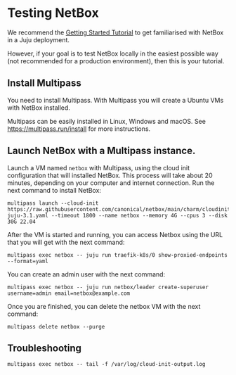 # Testing NetBox

We recommend the [Getting Started Tutorial](./getting-started.md) to get familiarised with NetBox in a Juju deployment.

However, if your goal is to test NetBox locally in the easiest
possible way (not recommended for a production environment), then this
is your tutorial.

## Install Multipass

You need to install Multipass. With Multipass you will create a Ubuntu
VMs with NetBox installed.


Multipass can be easily installed in Linux, Windows and macOS. See
https://multipass.run/install for more instructions.

## Launch NetBox with a Multipass instance.


Launch a VM named `netbox` with Multipass, using the cloud init configuration that will installed NetBox. This
process will take about 20 minutes, depending on your computer and internet connection. Run the next command
to install NetBox:
```
multipass launch --cloud-init https://raw.githubusercontent.com/canonical/netbox/main/charm/cloudinit-juju-3.1.yaml --timeout 1800 --name netbox --memory 4G --cpus 3 --disk 30G 22.04
```

After the VM is started and running, you can access Netbox using the URL that you will
get with the next command:
```
multipass exec netbox -- juju run traefik-k8s/0 show-proxied-endpoints --format=yaml
```

You can create an admin user with the next command:
```
multipass exec netbox -- juju run netbox/leader create-superuser username=admin email=netbox@example.com
```

Once you are finished, you can delete the netbox VM with the next command:
```
multipass delete netbox --purge
```

## Troubleshooting
```
multipass exec netbox -- tail -f /var/log/cloud-init-output.log
```